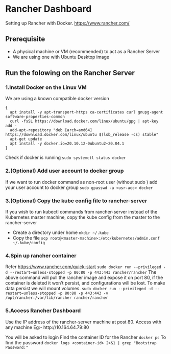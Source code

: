 # Rancher Dashboard

Setting up Rancher with Docker.
https://www.rancher.com/

## Prerequisite
- A physical machine or VM (recommended) to act as a Rancher Server
- We are using one with Ubuntu Desktop image

## Run the folowing on the Rancher Server

### 1.Install Docker on the Linux VM

We are using a known compatible docker version
```
{ 
  apt install -y apt-transport-https ca-certificates curl gnupg-agent software-properties-common
  curl -fsSL https://download.docker.com/linux/ubuntu/gpg | apt-key add -
  add-apt-repository "deb [arch=amd64] https://download.docker.com/linux/ubuntu $(lsb_release -cs) stable"
  apt-get update
  apt install -y docker.io=20.10.12-0ubuntu2~20.04.1 
}
```

Check if docker is running
```sudo systemctl status docker```

### 2.(Optional) Add user account to docker group
If we want to run docker command as non-root user (without sudo ) add your user account to docker group
```sudo gpasswd -a <usr-acc> docker```

### 3.(Optional) Copy the kube config file to rancher-server
If you wish to run kubectl commands from rancher-server instead of the Kubernetes master machine, copy the kube config from the master to the rancher-server
- Create a directory under home
```mkdir ~/.kube```
- Copy the file
```scp root@<master-machine>:/etc/kubernetes/admin.conf ~/.kube/config```

### 4.Spin up rancher container
Refer https://www.rancher.com/quick-start
```sudo docker run --privileged -d --restart=unless-stopped -p 80:80 -p 443:443 rancher/rancher```
The above command will pull the rancher image and expose it on port 80, if the container is deleted it won’t persist, and configurations will be lost. To make data persist we will mount volumes.
```sudo docker run --privileged -d --restart=unless-stopped -p 80:80 -p 443:443 -v /opt/rancher:/var/lib/rancher rancher/rancher```

### 5.Access Rancher Dashboard
Use the IP address of the rancher-server machine at post 80. Access with any machine
Eg:- http://<IP of Rancher Server VM>10.164.64.79:80

You will be asked to login
Find the container ID for the Rancher
```docker ps```
To find the password
```docker logs <container-id> 2>&1 | grep "Bootstrap Password:"```

